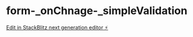# form-_onChnage-_simpleValidation

[Edit in StackBlitz next generation editor ⚡️](https://stackblitz.com/~/github.com/AdamShaikhJs/form-_onChnage-_simpleValidation)